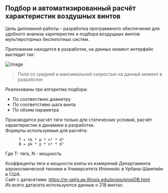 ##  Подбор и автоматизированный расчёт характеристик воздушных винтов

Цель дипломной работы - разработка программного обеспечения для удобного анализа харктеристик и подбора воздущных винтов мультироторных беспилотных систем.  
  
Приложение находится в разработке, на данных момент интерфейс выглядит так:  

![image](https://user-images.githubusercontent.com/95420558/169510503-df194e0e-0657-4c61-b667-56d6098adc61.png)

> Поля со средней и максимальной скоростью на данный момент в разработке    

Реализованы три алгоритма подбора:  
 * По соотвествию диаметру
 * По соответстивю шага винта
 * По обоим параметра  
  
Производится расчёт тяги только для статических условий, расчёт характеристик в динамике в разработке.  
Формулы используемые для расчёта:  
```
      T = tk * p * n² * d⁴  
      N = pk * p * n³ * d⁵  
```
Где T- тяга, N - мощность  
  
Коэффиценты тяги и мощности взяты из измерений Департамента аэрокосмической техники и Университета Иллинойс в Урбана-Шампейн в США.  
Сайт с датасетами: https://m-selig.ae.illinois.edu/props/propDB.html  
Из всего датасета используются данные о 218 винтах.  
